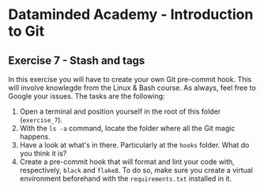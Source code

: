 # Dataminded Academy - Introduction to Git

## Exercise 7 - Stash and tags

In this exercise you will have to create your own Git pre-commit hook. This will involve knowlegde from the Linux & Bash course. As always, feel free to Google your issues. The tasks are the following:

1. Open a terminal and position yourself in the root of this folder (`exercise_7`).
2. With the `ls -a` command, locate the folder where all the Git magic happens.
3. Have a look at what's in there. Particularly at the `hooks` folder. What do you think it is?
4. Create a pre-commit hook that will format and lint your code with, respectively, `black` and `flake8`. To do so, make sure you create a virtual environment beforehand with the `requirements.txt` installed in it.
